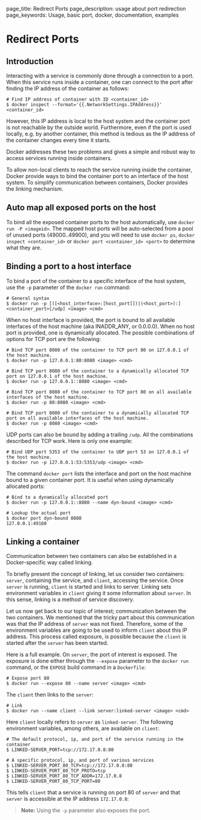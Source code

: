 page_title: Redirect Ports
page_description: usage about port redirection
page_keywords: Usage, basic port, docker, documentation, examples

# Redirect Ports

## Introduction

Interacting with a service is commonly done through a connection to a
port. When this service runs inside a container, one can connect to the
port after finding the IP address of the container as follows:

    # Find IP address of container with ID <container_id>
    $ docker inspect --format='{{.NetworkSettings.IPAddress}}' <container_id>

However, this IP address is local to the host system and the container
port is not reachable by the outside world. Furthermore, even if the
port is used locally, e.g. by another container, this method is tedious
as the IP address of the container changes every time it starts.

Docker addresses these two problems and gives a simple and robust way to
access services running inside containers.

To allow non-local clients to reach the service running inside the
container, Docker provide ways to bind the container port to an
interface of the host system. To simplify communication between
containers, Docker provides the linking mechanism.

## Auto map all exposed ports on the host

To bind all the exposed container ports to the host automatically, use
`docker run -P <imageid>`. The mapped host ports will be auto-selected
from a pool of unused ports (49000..49900), and you will need to use
`docker ps`, `docker inspect <container_id>` or `docker port
<container_id> <port>` to determine what they are.

## Binding a port to a host interface

To bind a port of the container to a specific interface of the host
system, use the `-p` parameter of the `docker run` command:

    # General syntax
    $ docker run -p [([<host_interface>:[host_port]])|(<host_port>):]<container_port>[/udp] <image> <cmd>

When no host interface is provided, the port is bound to all available
interfaces of the host machine (aka INADDR_ANY, or 0.0.0.0). When no
host port is provided, one is dynamically allocated. The possible
combinations of options for TCP port are the following:

    # Bind TCP port 8080 of the container to TCP port 80 on 127.0.0.1 of the host machine.
    $ docker run -p 127.0.0.1:80:8080 <image> <cmd>

    # Bind TCP port 8080 of the container to a dynamically allocated TCP port on 127.0.0.1 of the host machine.
    $ docker run -p 127.0.0.1::8080 <image> <cmd>

    # Bind TCP port 8080 of the container to TCP port 80 on all available interfaces of the host machine.
    $ docker run -p 80:8080 <image> <cmd>

    # Bind TCP port 8080 of the container to a dynamically allocated TCP port on all available interfaces of the host machine.
    $ docker run -p 8080 <image> <cmd>

UDP ports can also be bound by adding a trailing `/udp`. All the
combinations described for TCP work. Here is only one example:

    # Bind UDP port 5353 of the container to UDP port 53 on 127.0.0.1 of the host machine.
    $ docker run -p 127.0.0.1:53:5353/udp <image> <cmd>

The command `docker port` lists the interface and port on the host
machine bound to a given container port. It is useful when using
dynamically allocated ports:

    # Bind to a dynamically allocated port
    $ docker run -p 127.0.0.1::8080 --name dyn-bound <image> <cmd>

    # Lookup the actual port
    $ docker port dyn-bound 8080
    127.0.0.1:49160

## Linking a container

Communication between two containers can also be established in a
Docker-specific way called linking.

To briefly present the concept of linking, let us consider two
containers: `server`, containing the service, and `client`, accessing
the service. Once `server` is running, `client` is started and links to
server. Linking sets environment variables in `client` giving it some
information about `server`.  In this sense, linking is a method of
service discovery.

Let us now get back to our topic of interest; communication between the
two containers. We mentioned that the tricky part about this
communication was that the IP address of `server` was not fixed.
Therefore, some of the environment variables are going to be used to
inform `client` about this IP address. This process called exposure, is
possible because the `client` is started after the `server` has been started.

Here is a full example. On `server`, the port of interest is exposed.
The exposure is done either through the `--expose` parameter to the
`docker run` command, or the `EXPOSE` build command in a `Dockerfile`:

    # Expose port 80
    $ docker run --expose 80 --name server <image> <cmd>

The `client` then links to the `server`:

    # Link
    $ docker run --name client --link server:linked-server <image> <cmd>

Here `client` locally refers to `server` as `linked-server`. The following
environment variables, among others, are available on `client`:

    # The default protocol, ip, and port of the service running in the container
    $ LINKED-SERVER_PORT=tcp://172.17.0.8:80

    # A specific protocol, ip, and port of various services
    $ LINKED-SERVER_PORT_80_TCP=tcp://172.17.0.8:80
    $ LINKED-SERVER_PORT_80_TCP_PROTO=tcp
    $ LINKED-SERVER_PORT_80_TCP_ADDR=172.17.0.8
    $ LINKED-SERVER_PORT_80_TCP_PORT=80

This tells `client` that a service is running on port 80 of `server` and
that `server` is accessible at the IP address `172.17.0.8`:

> **Note:**
> Using the `-p` parameter also exposes the port.


